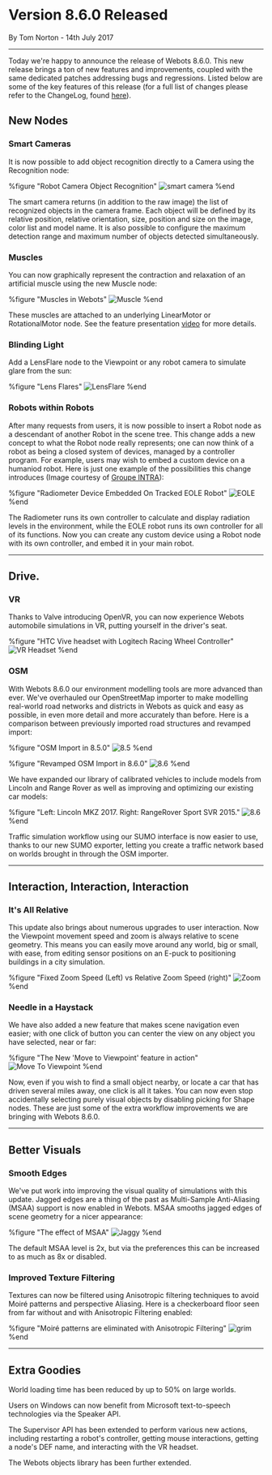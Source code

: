 # Version 8.6.0 Released

<p id="publish-data">By Tom Norton - 14th July 2017</p>

---

Today we're happy to announce the release of Webots 8.6.0.
This new release brings a ton of new features and improvements, coupled with the same dedicated patches addressing bugs and regressions.
Listed below are some of the key features of this release (for a full list of changes please refer to the ChangeLog, found [here](../reference/changelog-8.md)).

## New Nodes

### Smart Cameras

It is now possible to add object recognition directly to a Camera using the Recognition node:

%figure "Robot Camera Object Recognition"
![smart camera](images/recognition.png)
%end

The smart camera returns (in addition to the raw image) the list of recognized objects in the camera frame.
Each object will be defined by its relative position, relative orientation, size, position and size on the image, color list and model name.
It is also possible to configure the maximum detection range and maximum number of objects detected simultaneously.

### Muscles

You can now graphically represent the contraction and relaxation of an artificial muscle using the new Muscle node:

%figure "Muscles in Webots"
![Muscle](images/muscle.gif)
%end

These muscles are attached to an underlying LinearMotor or RotationalMotor node.
See the feature presentation [video](http://www.youtube.com/watch?v=pd0jD1TbJe4) for more details.

### Blinding Light

Add a LensFlare node to the Viewpoint or any robot camera to simulate glare from the sun:

%figure "Lens Flares"
![LensFlare](images/lens_flare.png)
%end

### Robots within Robots

After many requests from users, it is now possible to insert a Robot node as a descendant of another Robot in the scene tree.
This change adds a new concept to what the Robot node really represents; one can now think of a robot as being a closed system of devices, managed by a controller program.
For example, users may wish to embed a custom device on a humaniod robot.
Here is just one example of the possibilities this change introduces (Image courtesy of [Groupe INTRA](http://www.groupe-intra.com/fra)):

%figure "Radiometer Device Embedded On Tracked EOLE Robot"
![EOLE](images/eole.png)
%end

The Radiometer runs its own controller to calculate and display radiation levels in the environment, while the EOLE robot runs its own controller for all of its functions.
Now you can create any custom device using a Robot node with its own controller, and embed it in your main robot.

---

## Drive.

### VR

Thanks to Valve introducing OpenVR, you can now experience Webots automobile simulations in VR, putting yourself in the driver's seat.

%figure "HTC Vive headset with Logitech Racing Wheel Controller"
![VR Headset](images/vr_headset.png)
%end

### OSM

With Webots 8.6.0 our environment modelling tools are more advanced than ever.
We've overhauled our OpenStreetMap importer to make modelling real-world road networks and districts in Webots as quick and easy as possible, in even more detail and more accurately than before.
Here is a comparison between previously imported road structures and revamped import:

%figure "OSM Import in 8.5.0"
![8.5](images/osm_master.png)
%end

%figure "Revamped OSM Import in 8.6.0"
![8.6](images/osm_develop.png)
%end

We have expanded our library of calibrated vehicles to include models from Lincoln and Range Rover as well as improving and optimizing our existing car models:

%figure "Left: Lincoln MKZ 2017. Right: RangeRover Sport SVR 2015."
![8.6](images/new_car_models.png)
%end

Traffic simulation workflow using our SUMO interface is now easier to use, thanks to our new SUMO exporter, letting you create a traffic network based on worlds brought in through the OSM importer.

---

## Interaction, Interaction, Interaction

### It's All Relative

This update also brings about numerous upgrades to user interaction.
Now the Viewpoint movement speed and zoom is always relative to scene geometry.
This means you can easily move around any world, big or small, with ease, from editing sensor positions on an E-puck to positioning buildings in a city simulation.

%figure "Fixed Zoom Speed (Left) vs Relative Zoom Speed (right)"
![Zoom](images/zoom.gif)
%end

### Needle in a Haystack

We have also added a new feature that makes scene navigation even easier; with one click of button you can center the view on any object you have selected, near or far:

%figure "The New 'Move to Viewpoint' feature in action"
![Move To Viewpoint](images/viewpoint.gif)
%end

Now, even if you wish to find a small object nearby, or locate a car that has driven several miles away, one click is all it takes.
You can now even stop accidentally selecting purely visual objects by disabling picking for Shape nodes.
These are just some of the extra workflow improvements we are bringing with Webots 8.6.0.

---

## Better Visuals

### Smooth Edges

We've put work into improving the visual quality of simulations with this update.
Jagged edges are a thing of the past as Multi-Sample Anti-Aliasing (MSAA) support is now enabled in Webots.
MSAA smooths jagged edges of scene geometry for a nicer appearance:

%figure "The effect of MSAA"
![Jaggy](images/msaa.png)
%end

The default MSAA level is 2x, but via the preferences this can be increased to as much as 8x or disabled.

### Improved Texture Filtering

Textures can now be filtered using Anisotropic filtering techniques to avoid Moiré patterns and perspective Aliasing.
Here is a checkerboard floor seen from far without and with Anisotropic Filtering enabled:

%figure "Moiré patterns are eliminated with Anisotropic Filtering"
![grim](images/moire_pattern.png)
%end

---

## Extra Goodies

World loading time has been reduced by up to 50% on large worlds.

Users on Windows can now benefit from Microsoft text-to-speech technologies via the Speaker API.

The Supervisor API has been extended to perform various new actions, including restarting a robot's controller, getting mouse interactions, getting a node's DEF name, and interacting with the VR headset.

The Webots objects library has been further extended.
